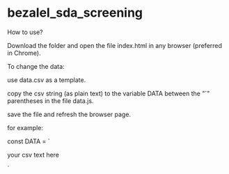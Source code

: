 # bezalel_sda_screening

How to use?

Download the folder and open the file index.html in any browser (preferred in Chrome).

To change the data:

use data.csv as a template.
 
copy the csv string (as plain text) to the variable DATA between the "`" parentheses in the file data.js.

save the file and refresh the browser page.

for example:

const DATA = \`

your csv text here

\`

